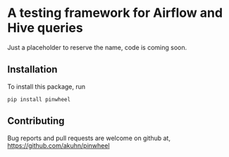 # A testing framework for Airflow and Hive queries

Just a placeholder to reserve the name, code is coming soon.


## Installation

To install this package, run

    pip install pinwheel


## Contributing

Bug reports and pull requests are welcome on github at, https://github.com/akuhn/pinwheel
